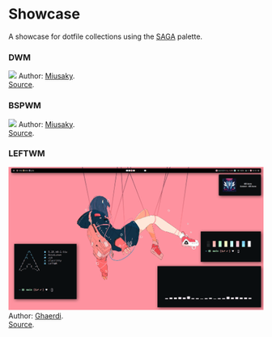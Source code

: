 # Showcase
A showcase for dotfile collections using the [SAGA](https://github.com/SAGAtheme) palette. 

### DWM
<img src="https://github.com/Miusaky/dotfiles/blob/main/assets/dwm/wall.png"></img>
Author: [Miusaky](https://github.com/Miusaky). </br>
[Source](https://github.com/Miusaky/dotfiles).

### BSPWM 
<img src="https://github.com/Miusaky/dotfiles/blob/main/assets/bspwm/wall.png"></img>
Author: [Miusaky](https://github.com/Miusaky). </br>
[Source](https://github.com/Miusaky/dotfiles).

### LEFTWM 
<img src="https://github.com/SAGAtheme/LeftWM/blob/main/assets/general.png"></img>
Author: [Ghaerdi](https://github.com/ghaerdi). </br>
[Source](https://github.com/SAGAtheme/LeftWM).


